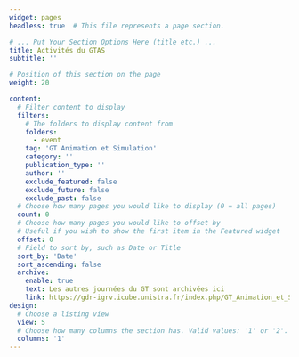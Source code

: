 ```yaml
---
widget: pages
headless: true  # This file represents a page section.

# ... Put Your Section Options Here (title etc.) ...
title: Activités du GTAS
subtitle: ''

# Position of this section on the page
weight: 20

content:
  # Filter content to display
  filters:
    # The folders to display content from
    folders:
      - event
    tag: 'GT Animation et Simulation'
    category: ''
    publication_type: ''
    author: ''
    exclude_featured: false
    exclude_future: false
    exclude_past: false
  # Choose how many pages you would like to display (0 = all pages)
  count: 0
  # Choose how many pages you would like to offset by
  # Useful if you wish to show the first item in the Featured widget
  offset: 0
  # Field to sort by, such as Date or Title
  sort_by: 'Date'
  sort_ascending: false
  archive:
    enable: true
    text: Les autres journées du GT sont archivées ici
    link: https://gdr-igrv.icube.unistra.fr/index.php/GT_Animation_et_Simulation
design:
  # Choose a listing view
  view: 5
  # Choose how many columns the section has. Valid values: '1' or '2'.
  columns: '1'
---
```

